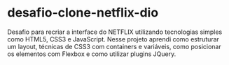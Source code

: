 # desafio-clone-netflix-dio
Desafio para recriar a interface do NETFLIX utilizando tecnologias simples como HTML5, CSS3 e JavaScript. Nesse projeto aprendi como estruturar um layout, técnicas de CSS3 com containers e variáveis, como posicionar os elementos com Flexbox e como utilizar plugins JQuery.
